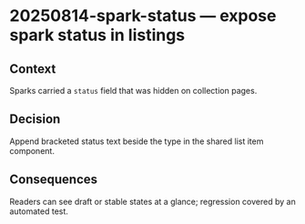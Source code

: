 # 20250814-spark-status — expose spark status in listings

## Context

Sparks carried a `status` field that was hidden on collection pages.

## Decision

Append bracketed status text beside the type in the shared list item component.

## Consequences

Readers can see draft or stable states at a glance; regression covered by an
automated test.
